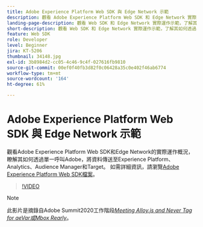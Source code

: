```yaml
---
title: Adobe Experience Platform Web SDK 與 Edge Network 示範
description: 觀看 Adobe Experience Platform Web SDK 和 Edge Network 實際運作影片，了解其如何透過單一呼叫 Adobe，將資料傳送至 Experience Platform、Analytics、Audience Manager 和 Target。
landing-page-description: 觀看 Web SDK 和 Edge Network 實際運作示範，了解其如何透過單一呼叫 Adobe，將資料傳送至 Experience Platform、Analytics、Audience Manager 和 Target。
short-description: 觀看 Web SDK 和 Edge Network 實際運作示範，了解其如何透過單一呼叫 Adobe，將資料傳送至 Experience Platform、Analytics、Audience Manager 和 Target。
feature: Web SDK
role: Developer
level: Beginner
jira: KT-5206
thumbnail: 34148.jpg
exl-id: 3b8984d2-cc05-4c46-9c4f-027616fb9810
source-git-commit: 00ef0f40fb3d82f0c06428a35c0e402f46ab6774
workflow-type: tm+mt
source-wordcount: '164'
ht-degree: 61%

---
```


# Adobe Experience Platform Web SDK 與 Edge Network 示範

觀看Adobe Experience Platform Web SDK和Edge Network的實際運作概況，瞭解其如何透過單一呼叫Adobe，將資料傳送至Experience Platform、Analytics、Audience Manager和Target。 如需詳細資訊，請瀏覽[Adobe Experience Platform Web SDK檔案](https://experienceleague.adobe.com/docs/experience-platform/edge/home.html)。

>[!VIDEO](https://video.tv.adobe.com/v/34148?learn=on)

>[!NOTE]
>
>此影片是摘錄自Adobe Summit2020工作階段&#x200B;*[Meeting Alloy.js and Never Tag for aeVar或Mbox Rearly](https://business.adobe.com/summit/2020/with-alloy-js-never-tag-for-an-evar-or-mbox-again.html)*。
